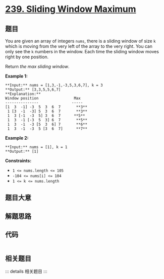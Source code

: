 # [239. Sliding Window Maximum](https://leetcode.com/problems/sliding-window-maximum)

## 题目

You are given an array of integers `nums`, there is a sliding window of size
`k` which is moving from the very left of the array to the very right. You can
only see the `k` numbers in the window. Each time the sliding window moves
right by one position.

Return _the max sliding window_.



**Example 1:**

    
    
    **Input:** nums = [1,3,-1,-3,5,3,6,7], k = 3
    **Output:** [3,3,5,5,6,7]
    **Explanation:** 
    Window position                Max
    ---------------               -----
    [1  3  -1] -3  5  3  6  7       **3**
     1 [3  -1  -3] 5  3  6  7       **3**
     1  3 [-1  -3  5] 3  6  7      **5**
     1  3  -1 [-3  5  3] 6  7       **5**
     1  3  -1  -3 [5  3  6] 7       **6**
     1  3  -1  -3  5 [3  6  7]      **7**
    

**Example 2:**

    
    
    **Input:** nums = [1], k = 1
    **Output:** [1]
    



**Constraints:**

  * `1 <= nums.length <= 105`
  * `-104 <= nums[i] <= 104`
  * `1 <= k <= nums.length`


## 题目大意

## 解题思路

## 代码

```javascript

```

## 相关题目

::: details 相关题目
:::
